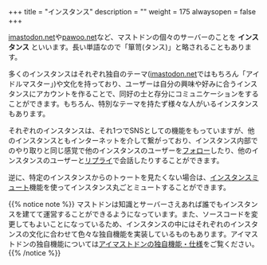 +++
title = "インスタンス"
description = ""
weight = 175
alwaysopen = false
+++

[imastodon.net](https://imastodon.net)や[pawoo.net](https://pawoo.net)など、マストドンの個々のサーバーのことを **インスタンス** といいます。長い単語なので「箪笥(タンス)」と略されることもあります。

多くのインスタンスはそれぞれ独自のテーマ([imastodon.net](https://imastodon.net)ではもちろん「アイドルマスター」)や文化を持っており、ユーザーは自分の興味や好みに合うインスタンスにアカウントを作ることで、同好の士と存分にコミュニケーションをすることができます。もちろん、特別なテーマを持たず様々な人がいるインスタンスもあります。

それぞれのインスタンスは、それ1つでSNSとしての機能をもっていますが、他のインスタンスともインターネットを介して繋がっており、インスタンス内部でのやり取りと同じ感覚で他のインスタンスのユーザーを[フォロー](../follow)したり、他のインスタンスのユーザーと[リプライ](../reply)で会話したりすることができます。

逆に、特定のインスタンスからのトゥートを見たくない場合は、[インスタンスミュート](../mute/#インスタンスミュート)機能を使ってインスタンス丸ごとミュートすることができます。

{{% notice note %}}
マストドンは知識とサーバーさえあれば誰でもインスタンスを建てて運営することができるようになっています。また、ソースコードを変更してもよいことになっているため、インスタンスの中にはそれぞれのインスタンスの文化に合わせて色々な独自機能を実装しているものもあります。アイマストドンの独自機能については[アイマストドンの独自機能・仕様](../../unique-feature)をご覧ください。
{{% /notice %}}
